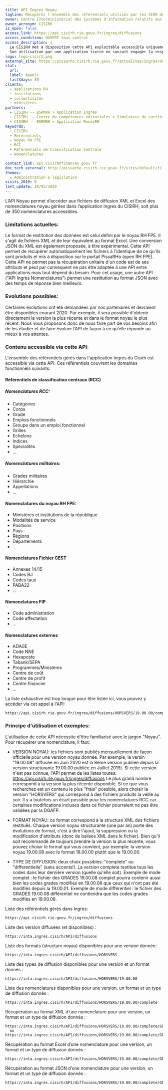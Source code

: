 ```yaml
---
title: API Ingres Noyau
tagline: Récupérez l'ensemble des référentiels utilisés par les SIRH de la Fonction Publique d'Etat au format "Noyau RH FPE"
owner: Centre Interministériel des Systèmes d'Information relatifs aux Ressources Humaines
owner_acronym: CISIRH
is_open: false
access_link: https://api.cisirh.rie.gouv.fr/ingres/diffusions
access_condition: OUVERT sous contrat
access_description: |
  Le CISIRH met à disposition cette API exploitable accessible uniquement par les ministères ou institutions ayant accès au Réseau Interministériel de l'Etat (RIE).
  Son utilisation par une application tierce ne saurait engager la responsabilité du CISIRH, par exemple, en termes de disponibilité.
logo: logo-cisirh.png
external_site: https://pissarho.cisirh.rie.gouv.fr/actualites/ingres/deploiement-de-deux-api-sur-lapplication-ingres
stat:
  url:
  label: Appels
  lastXdays: 30
clients:
  - applications RH
  - institutions
  - collectivités
  - ministères
partners:
  - CISIRH -- BSRMRH > Application Ingres
  - CISIRH -- Centre de compétences éditoriales > Simulateur de carrière
  - CISIRH -- BSRMRH > Application RenoiRH
keywords:
  - CISIRH
  - Référentiels
  - Noyau RH FPE
  - RCC
  - Référentiels de Classification Centrale
  - Nomenclatures

contact_link: api.cisirh@finances.gouv.fr
doc_tech_external: http://pissarho.cisirh.rie.gouv.fr/sites/default/files/2019-10/INGRES-PIL-API%20Diffusions%20Ingres_%20%280_2%29_0.pptx
themes:
  - Administration & législation
visits_2019: 0
last_update: 28/05/2020
---
```


L’API Noyau permet d’accéder aux fichiers de diffusion XML et Excel des nomenclatures noyau gérées dans l’application Ingres du CISIRH, soit plus de 350 nomenclatures accessibles.

### Limitations actuelles:

Le format de restitution des données est celui défini par le noyau RH FPE. Il s'agit de fichiers XML et de leur équivalent au format Excel.
Une conversion JSON du XML est également proposée, à titre expérimental.
Cette API permet de récupérer automatiquement les fichiers à l'identique de ce qu'ils sont produits et mis à disposition sur le portail PissaRHo (open RH FPE).
Cette API ne permet pas la récupération unitaire d'un code est de ses attributs et peut par conséquent ne pas être adaptée à une API entre applications mais tout dépend du besoin.
Pour cet usage, une autre API ("API Ingres Nomenclatures") permet une restitution au format JSON avec des temps de réponse bien meilleurs.

### Evolutions possibles:

Certaines évolutions ont été demandées par nos partenaires et devraient être disponibles courant 2020.
Par exemple, il sera possible d'obtenir directement la version la plus récente et dans le format noyau le plus récent.
Nous vous proposons donc de nous faire part de vos besoins afin de les étudier et de faire évoluer l’API de façon à ce qu’elle réponde au mieux à vos attentes.

### Contenu accessible via cette API:

L'ensemble des référentiels gérés dans l'application Ingres du Cisirh est accessible via cette API.
Ces référentiels couvrent les domaines fonctionnels suivants:

#### Référentiels de classification centraux (RCC)

##### Nomenclatures RCC:

- Catégories
- Corps
- Grade
- Emplois fonctionnels
- Groupe dans un emploi fonctionnel
- Grilles
- Echelons
- Indices
- Spécialités
- ...

##### Nomenclatures militaires:

- Grades militaires
- Hiérarchie
- Appellations
- ...

#### Nomenclatures du noyau RH FPE:

- Ministères et institutions de la république
- Modalités de service
- Positions
- Pays
- Régions
- Départements
- ...

#### Nomenclatures Fichier GEST

- Annexes 14/15
- Codes BJ
- Codes taux
- PABA22
- ...

#### Nomenclatures FIP

- Code administration
- Code affectation
- ...

#### Nomenclatures externes

- ADAGE
- Code NNE
- Hexaposte
- Tabank/SEPA
- Programmes/Ministères
- Centre de coût
- Centre de profit
- Centre financier
- ...

La liste exhaustive est trop longue pour être listée ici, vous pouvez y accéder via cet appel à l'API:

```
https://api.cisirh.rie.gouv.fr/ingres/diffusions/HORSVERS/19.00.00/complete/
```

### Principe d'utilisation et exemples:

L'utilisation de cette API nécessite d'être familiarisé avec le jargon "Noyau".
Pour récupérer une nomenclature, il faut:

- VERSION NOYAU: les fichiers sont publiés mensuellement de façon officielle pour une version noyau donnée. Par exemple, la versin "19.00.08" diffusée en
  Juin 2020 est la 8ème version publiée depuis la version structurante 19.00.00 publiée en Juillet 2019).
  Si cette version n'est pas connue, l'API permet de les listes toutes: https://api.cisirh.rie.gouv.fr/ingres/diffusions
  Le plus grand nombre correspond à la version la plus récente disponible.
  Si ce que vous recherchez est un contenu le plus "frais" possible, alors choisir la version "HORSVERS" qui correspond à des fichiers produits la veille au soir. Il y a toutefois un écart possible pour les nomenclatures RCC car certaines modifications incluses dans ce fichier pourraient ne pas être validées par la DGAFP.

- FORMAT NOYAU: ce format correspond à la structure XML des fichiers restitués. Chaque version noyau structurante (une par an) porte des évolutions de format, c'est à dire l'ajout, la suppression ou la modification d'attributs (donc de balises XML dans le fichier). Bien qu'il soit recommandé de toujours prendre la version la plus récente, vous pouvez choisir le format qui vous convient, par exemple: la version noyau 19.00.08 avec le format 18.00.00 plutôt que le 19.00.00.

- TYPE DE DIFFUSION: deux choix possibles: "complete" ou "differentielle" (sans accents!). La version complete restitue tous les codes dans leur dernière version (quelle qu'elle soit).
  Exemple de mode complet : le fichier des GRADES 19.00.08 complet pourra contenir aussi bien les codes grades modifiés en 19.00.08 que ceux qui n'ont pas été modifiés depuis la 19.00.01.
  Exemple de mode différentiel : le fichier des GRADES 19.00.08 différentiel ne contiendra que les codes grades modifiés en 19.00.08.

Liste des référentiels gérés dans Ingres:

```
https://api.cisirh.rie.gouv.fr/ingres/diffusions
```

Liste des version diffusées (et disponibles) :

```
https://inta.ingres.cisirh/API/diffusions
```

Liste des formats (structure noyau) disponibles pour une version donnée:

```
https://inta.ingres.cisirh/API/diffusions/HORSVERS
```

Liste des types de diffusion disponibles pour une version et un format donnés :

```
https://inta.ingres.cisirh/API/diffusions/HORSVERS/19.00.00
```

Liste des nomenclatures disponibles pour une version, un format et un type de diffusion donnés :

```
https://inta.ingres.cisirh/API/diffusions/HORSVERS/19.00.00/complete
```

Récupération au format XML d’une nomenclature pour une version, un format et un type de diffusion donnés :

```
https://inta.ingres.cisirh/API/diffusions/HORSVERS/19.00.00/complete/GRADE
  ou
https://inta.ingres.cisirh/API/diffusions/HORSVERS/19.00.00/complete/GRADE/xml
```

Récupération au format Excel d’une nomenclature pour une version, un format et un type de diffusion donnés :

```
https://inta.ingres.cisirh/API/diffusions/HORSVERS/19.00.00/complete/GRADE/xls
```

Récupération au format JSON d’une nomenclature pour une version, un format et un type de diffusion donnés :

```
https://inta.ingres.cisirh/API/diffusions/HORSVERS/19.00.00/complete/GRADE/json
```
